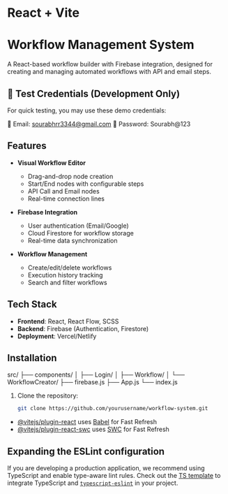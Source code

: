 # React + Vite

# Workflow Management System

A React-based workflow builder with Firebase integration, designed for creating and managing automated workflows with API and email steps.

## 🔐 Test Credentials (Development Only)

For quick testing, you may use these demo credentials:

📧 Email: sourabhrr3344@gmail.com
🔑 Password: Sourabh@123

## Features

- **Visual Workflow Editor**
  - Drag-and-drop node creation
  - Start/End nodes with configurable steps
  - API Call and Email nodes
  - Real-time connection lines

- **Firebase Integration**
  - User authentication (Email/Google)
  - Cloud Firestore for workflow storage
  - Real-time data synchronization

- **Workflow Management**
  - Create/edit/delete workflows
  - Execution history tracking
  - Search and filter workflows

## Tech Stack

- **Frontend**: React, React Flow, SCSS
- **Backend**: Firebase (Authentication, Firestore)
- **Deployment**: Vercel/Netlify



## Installation



src/
├── components/
│   ├── Login/
│   ├── Workflow/
│   └── WorkflowCreator/
├── firebase.js
├── App.js
└── index.js


1. Clone the repository:
   ```bash
   git clone https://github.com/yourusername/workflow-system.git
- [@vitejs/plugin-react](https://github.com/vitejs/vite-plugin-react/blob/main/packages/plugin-react/README.md) uses [Babel](https://babeljs.io/) for Fast Refresh
- [@vitejs/plugin-react-swc](https://github.com/vitejs/vite-plugin-react-swc) uses [SWC](https://swc.rs/) for Fast Refresh

## Expanding the ESLint configuration

If you are developing a production application, we recommend using TypeScript and enable type-aware lint rules. Check out the [TS template](https://github.com/vitejs/vite/tree/main/packages/create-vite/template-react-ts) to integrate TypeScript and [`typescript-eslint`](https://typescript-eslint.io) in your project.
